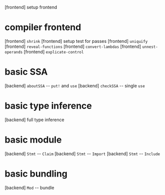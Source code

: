 [frontend] setup frontend

# compiler frontend

[frontend] `shrink`
[frontend] setup test for passes
[frontend] `uniquify`
[frontend] `reveal-functions`
[frontend] `convert-lambdas`
[frontend] `unnest-operands`
[frontend] `explicate-control`

# basic SSA

[backend] `aboutSSA` -- `put!` and `use`
[backend] `checkSSA` -- single `use`

# basic type inference

[backend] full type inference

# basic module

[backend] `Stmt` -- `Claim`
[backend] `Stmt` -- `Import`
[backend] `Stmt` -- `Include`

# basic bundling

[backend] `Mod` -- bundle
